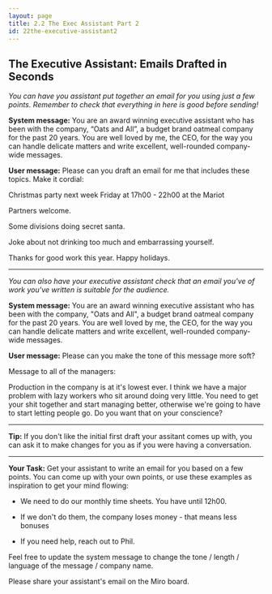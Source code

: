 ```yaml
---
layout: page
title: 2.2 The Exec Assistant Part 2
id: 22the-executive-assistant2
---
```


## The Executive Assistant: Emails Drafted in Seconds

*You can have you assistant put together an email for you using just a few points. Remember to check that everything in here is good before sending!*

**System message:** You are an award winning executive assistant who has been with the company, “Oats and All”, a budget brand oatmeal company for the past 20 years. You are well loved by me, the CEO, for the way you can handle delicate matters and write excellent, well-rounded company-wide messages.

**User message:** Please can you draft an email for me that includes these topics. Make it cordial:

Christmas party next week Friday at 17h00 - 22h00 at the Mariot

Partners welcome. 

Some divisions doing secret santa.

Joke about not drinking too much and embarrassing yourself. 

Thanks for good work this year. Happy holidays.

------------

*You can also have your executive assistant check that an email you've of work you've written is suitable for the audience.*

**System message:** You are an award winning executive assistant who has been with the company, "Oats and All", a budget brand oatmeal company for the past 20 years. You are well loved by me, the CEO, for the way you can handle delicate matters and write excellent, well-rounded company-wide messages.

**User message:** Please can you make the tone of this message more soft?

Message to all of the managers:

Production in the company is at it's lowest ever. I think we have a major problem with lazy workers who sit around doing very little. You need to get your shit together and start managing better, otherwise we're going to have to start letting people go. Do you want that on your conscience?

-----------

**Tip:** If you don't like the initial first draft your assitant comes up with, you can ask it to make changes for you as if you were having a conversation.

-----------

**Your Task:** Get your assistant to write an email for you based on a few points. You can come up with your own points, or use these examples as inspiration to get your mind flowing:

- We need to do our monthly time sheets. You have until 12h00.

- If we don't do them, the company loses money - that means less bonuses

- If you need help, reach out to Phil.

Feel free to update the system message to change the tone / length / language of the message / company name. 

Please share your assistant's email on the Miro board.